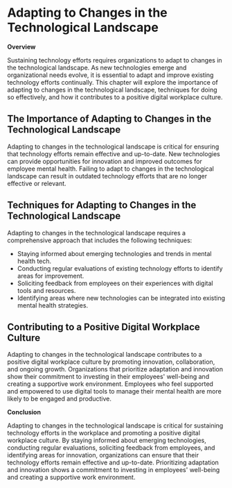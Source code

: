 # Adapting to Changes in the Technological Landscape

**Overview**

Sustaining technology efforts requires organizations to adapt to changes in the technological landscape. As new technologies emerge and organizational needs evolve, it is essential to adapt and improve existing technology efforts continually. This chapter will explore the importance of adapting to changes in the technological landscape, techniques for doing so effectively, and how it contributes to a positive digital workplace culture.

The Importance of Adapting to Changes in the Technological Landscape
--------------------------------------------------------------------

Adapting to changes in the technological landscape is critical for ensuring that technology efforts remain effective and up-to-date. New technologies can provide opportunities for innovation and improved outcomes for employee mental health. Failing to adapt to changes in the technological landscape can result in outdated technology efforts that are no longer effective or relevant.

Techniques for Adapting to Changes in the Technological Landscape
-----------------------------------------------------------------

Adapting to changes in the technological landscape requires a comprehensive approach that includes the following techniques:

* Staying informed about emerging technologies and trends in mental health tech.
* Conducting regular evaluations of existing technology efforts to identify areas for improvement.
* Soliciting feedback from employees on their experiences with digital tools and resources.
* Identifying areas where new technologies can be integrated into existing mental health strategies.

Contributing to a Positive Digital Workplace Culture
----------------------------------------------------

Adapting to changes in the technological landscape contributes to a positive digital workplace culture by promoting innovation, collaboration, and ongoing growth. Organizations that prioritize adaptation and innovation show their commitment to investing in their employees' well-being and creating a supportive work environment. Employees who feel supported and empowered to use digital tools to manage their mental health are more likely to be engaged and productive.

**Conclusion**

Adapting to changes in the technological landscape is critical for sustaining technology efforts in the workplace and promoting a positive digital workplace culture. By staying informed about emerging technologies, conducting regular evaluations, soliciting feedback from employees, and identifying areas for innovation, organizations can ensure that their technology efforts remain effective and up-to-date. Prioritizing adaptation and innovation shows a commitment to investing in employees' well-being and creating a supportive work environment.

